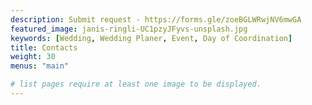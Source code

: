 ```yaml
---
description: Submit request - https://forms.gle/zoeBGLWRwjNV6mwGA 
featured_image: janis-ringli-UC1pzyJFyvs-unsplash.jpg
keywords: [Wedding, Wedding Planer, Event, Day of Coordination]
title: Contacts
weight: 30
menus: "main"

# list pages require at least one image to be displayed.
---
```

